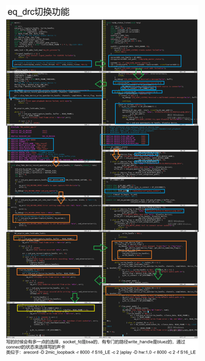 ![Image](https://github.com/Poco-Ye/m_code/blob/master/eq_drc%E5%88%87%E6%8D%A2%E5%8A%9F%E8%83%BD/eq_drc%E5%88%87%E6%8D%A2%E5%8A%9F%E8%83%BD.png)

